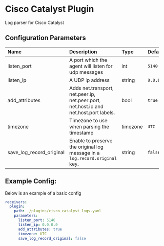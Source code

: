 # Cisco Catalyst Plugin

Log parser for Cisco Catalyst

## Configuration Parameters

| Name                     | Description                                                                           | Type     | Default   | Required | Values |
| :----------------------- | :------------------------------------------------------------------------------------ | :------- | :-------- | :------- | :----- |
| listen_port              | A port which the agent will listen for udp messages                                   | int      | `5140`    | false    |        |
| listen_ip                | A UDP ip address                                                                      | string   | `0.0.0.0` | false    |        |
| add_attributes           | Adds net.transport, net.peer.ip, net.peer.port, net.host.ip and net.host.port labels. | bool     | `true`    | false    |        |
| timezone                 | Timezone to use when parsing the timestamp                                            | timezone | `UTC`     | false    |        |
| save_log_record_original | Enable to preserve the original log message in a `log.record.original` key.           | string   | `false`   | false    |        |

## Example Config:

Below is an example of a basic config

```yaml
receivers:
  plugin:
    path: ./plugins/cisco_catalyst_logs.yaml
    parameters:
      listen_port: 5140
      listen_ip: 0.0.0.0
      add_attributes: true
      timezone: UTC
      save_log_record_original: false
```
